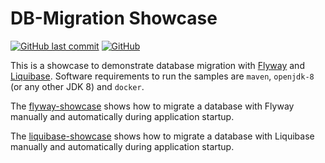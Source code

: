 # DB-Migration Showcase

[![GitHub last commit](https://img.shields.io/github/last-commit/stephan-mueller/db-migration-showcase)](https://github.com/stephan-mueller/db-migration-showcase/commits)
[![GitHub](https://img.shields.io/github/license/stephan-mueller/db-migration-showcase)](https://github.com/stephan-mueller/db-migration-showcase/blob/master/LICENSE)

This is a showcase to demonstrate database migration with [Flyway](https://flywaydb.org/) and [Liquibase](https://www.liquibase.org). 
Software requirements to run the samples are `maven`, `openjdk-8` (or any other JDK 8) and `docker`.

The [flyway-showcase](flyway-showcase/README.md) shows how to migrate a database with Flyway manually and automatically during application startup.

The [liquibase-showcase](liquibase-showcase/README.md) shows how to migrate a database with Liquibase manually and automatically during application startup.


